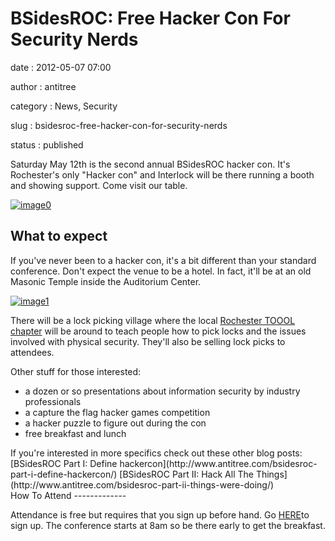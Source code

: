BSidesROC: Free Hacker Con For Security Nerds
=============================================

date
:   2012-05-07 07:00

author
:   antitree

category
:   News, Security

slug
:   bsidesroc-free-hacker-con-for-security-nerds

status
:   published

Saturday May 12th is the second annual BSidesROC hacker con. It's
Rochester's only "Hacker con" and Interlock will be there running a
booth and showing support. Come visit our table.

[![image0](http://interlockroc.wpengine.com/wp-content/uploads/2012/05/BSides_Roc_web_2-243x300.png)](http://interlockroc.wpengine.com/wp-content/uploads/2012/05/BSides_Roc_web_2.png)

What to expect
--------------

If you've never been to a hacker con, it's a bit different than your
standard conference. Don't expect the venue to be a hotel. In fact,
it'll be at an old Masonic Temple inside the Auditorium Center.

[![image1](http://interlockroc.wpengine.com/wp-content/uploads/2012/05/masonic_temple_bsidesroc-1024x337.jpg)](http://interlockroc.wpengine.com/wp-content/uploads/2012/05/masonic_temple_bsidesroc.jpg)

There will be a lock picking village where the local [Rochester TOOOL
chapter](http://interlockroc.org/2012/04/19/new-lockpicking-club-rochester-toool/)
will be around to teach people how to pick locks and the issues involved
with physical security. They'll also be selling lock picks to attendees.

Other stuff for those interested:

-   a dozen or so presentations about information security by industry
    professionals
-   a capture the flag hacker games competition
-   a hacker puzzle to figure out during the con
-   free breakfast and lunch

<div>
If you're interested in more specifics check out these other blog posts:
[BSidesROC Part I: Define
hackercon](http://www.antitree.com/bsidesroc-part-i-define-hackercon/) [BSidesROC
Part II: Hack All The
Things](http://www.antitree.com/bsidesroc-part-ii-things-were-doing/)

</div>
How To Attend
-------------

Attendance is free but requires that you sign up before hand. Go
[HERE](http://www.bsidesroc.com)to sign up. The conference starts at 8am
so be there early to get the breakfast.
